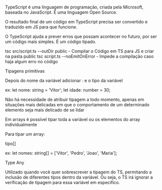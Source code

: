 TypeScript é uma linguagem de programação, criada pela Microsoft, baseada no JavaScript.
É uma linguagem Open Source.

O resultado final de um código em TypeScript precisa ser convertido e traduzido em JS para que funcione.

O TypeScript ajuda a prever erros que possam acontecer no futuro, por ser um código mais simples.
É um código tipado.

tsc src/script.ts --outDir public  - Compilar o Código em TS para JS e criar na pasta public
tsc script.ts --noEmitOnError - Impede a compilação caso haja algum erro no código

Tipagens primitivas

Depois do nome da variável adicionar : e o tipo da variável

ex: 
let nome: string = 'Vitor';
let idade: number = 30;

Não há necessidade de atribuir tipagem a todo momento, apenas em situações mais delicadas em que o comportamento de um determinado elemento seja mais delicado de se lidar

Em arrays é possível tipar toda a variável ou os elementos do array individualmente

Para tipar um array:

tipo[]

ex: 
let nomes: string[] = ['Vitor', 'Pedro', 'Joao', 'Maria'];


Type Any

Utilizado quando você quer sobrescrever a tipagem do TS, permitando a inclusão de diferentes tipos dentro da variável. Ou seja, o TS irá ignorar a verificação de tipagem para essa variável em específico.
